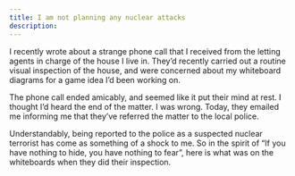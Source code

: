 ```yaml
---
title: I am not planning any nuclear attacks
description:
---
```


I recently wrote about a strange phone call that I received from the letting agents in charge of the house I live in. They’d recently carried out a routine visual inspection of the house, and were concerned about my whiteboard diagrams for a game idea I’d been working on.

The phone call ended amicably, and seemed like it put their mind at rest. I thought I’d heard the end of the matter. I was wrong. Today, they emailed me informing me that they’ve referred the matter to the local police.

Understandably, being reported to the police as a suspected nuclear terrorist has come as something of a shock to me. So in the spirit of “If you have nothing to hide, you have nothing to fear”, here is what was on the whiteboards when they did their inspection.
